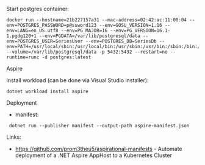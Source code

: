 Start postgres container:
```
docker run --hostname=21b227157a31 --mac-address=02:42:ac:11:00:04 --env=POSTGRES_PASSWORD=p@ssword123 --env=GOSU_VERSION=1.16 --env=LANG=en_US.utf8 --env=PG_MAJOR=16 --env=PG_VERSION=16.1-1.pgdg120+1 --env=PGDATA=/var/lib/postgresql/data --env=POSTGRES_USER=SeriesUser --env=POSTGRES_DB=SeriesDb --env=PATH=/usr/local/sbin:/usr/local/bin:/usr/sbin:/usr/bin:/sbin:/bin:/usr/lib/postgresql/16/bin --volume=/var/lib/postgresql/data -p 5432:5432 --restart=no --runtime=runc -d postgres:latest
```


Aspire

Install workload (can be done via Visual Studio installer):
```
dotnet workload install aspire
```






Deployment
- manifest:
```
 dotnet run --publisher manifest --output-path aspire-manifest.json
```




Links:
- https://github.com/prom3theu5/aspirational-manifests -  Automate deployment of a .NET Aspire AppHost to a Kubernetes Cluster
